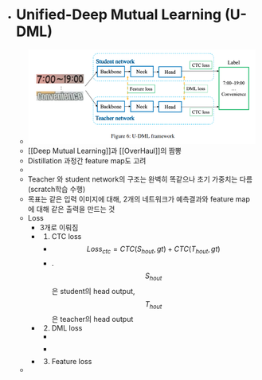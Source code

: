 - # Unified-Deep Mutual Learning (U-DML)
	- ![image.png](../assets/image_1671587101188_0.png)
	- [[Deep Mutual Learning]]과 [[OverHaul]]의 짬뽕
	- Distillation 과정간 feature map도 고려
	-
	- Teacher 와 student network의 구조는 완벽히 똑같으나 초기 가중치는 다름 (scratch학습 수행)
	- 목표는 같은 입력 이미지에 대해, 2개의 네트워크가 예측결과와 feature map에 대해 같은 출력을 만드는 것
	- Loss
		- 3개로 이뤄짐
		- 1) CTC loss
			- $$Loss_{ctc}=CTC(S_{hout}, gt)+CTC(T_{hout}, gt)$$
			- .$$S_{hout}$$은 student의 head output, $$T_{hout}$$은 teacher의 head output
		- 2) DML loss
			-
			- $$$$
		- 3) Feature loss
	-